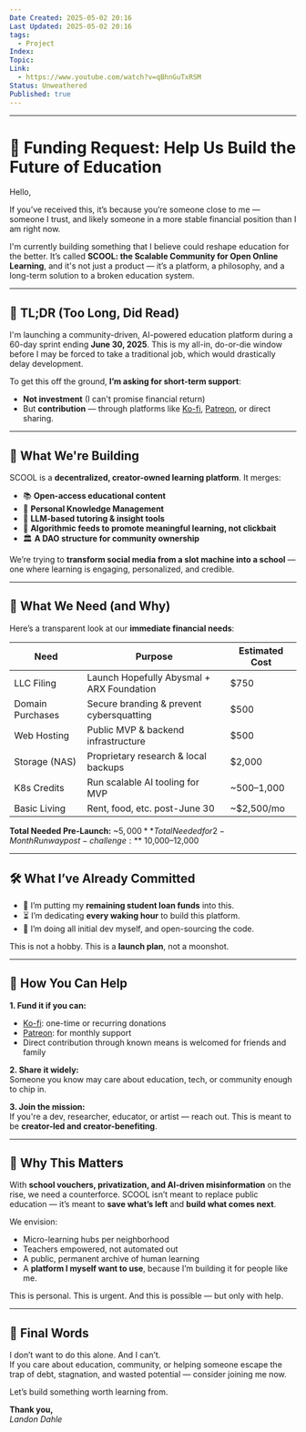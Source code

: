 ```yaml
---
Date Created: 2025-05-02 20:16
Last Updated: 2025-05-02 20:16
tags:
  - Project
Index: 
Topic: 
Link:
  - https://www.youtube.com/watch?v=qBhnGuTxRSM
Status: Unweathered
Published: true
---
```

---

# 📢 Funding Request: Help Us Build the Future of Education

Hello,

If you’ve received this, it’s because you’re someone close to me — someone I trust, and likely someone in a more stable financial position than I am right now.

I'm currently building something that I believe could reshape education for the better. It’s called **SCOOL: the Scalable Community for Open Online Learning**, and it's not just a product — it’s a platform, a philosophy, and a long-term solution to a broken education system.

---

## 🧠 TL;DR (Too Long, Did Read)

I'm launching a community-driven, AI-powered education platform during a 60-day sprint ending **June 30, 2025**. This is my all-in, do-or-die window before I may be forced to take a traditional job, which would drastically delay development.

To get this off the ground, **I’m asking for short-term support**:  
- **Not investment** (I can't promise financial return)  
- But **contribution** — through platforms like [Ko-fi](https://ko-fi.com/hopefullyabysmal), [Patreon](https://www.patreon.com/c/HopefullyAbysmal), or direct sharing.

---

## 🎯 What We're Building

SCOOL is a **decentralized, creator-owned learning platform**. It merges:

- 📚 **Open-access educational content**
- 🧠 **Personal Knowledge Management**
- 🤖 **LLM-based tutoring & insight tools**
- 🔄 **Algorithmic feeds to promote meaningful learning, not clickbait**
- 🏛️ **A DAO structure for community ownership**

We’re trying to **transform social media from a slot machine into a school** — one where learning is engaging, personalized, and credible.

---

## 💸 What We Need (and Why)

Here’s a transparent look at our **immediate financial needs**:

| Need                | Purpose                                      | Estimated Cost      |
|---------------------|----------------------------------------------|----------------------|
| LLC Filing          | Launch Hopefully Abysmal + ARX Foundation    | $750                |
| Domain Purchases    | Secure branding & prevent cybersquatting     | $500                |
| Web Hosting         | Public MVP & backend infrastructure          | $500                |
| Storage (NAS)       | Proprietary research & local backups         | $2,000              |
| K8s Credits         | Run scalable AI tooling for MVP              | ~$500–$1,000        |
| Basic Living        | Rent, food, etc. post-June 30                | ~$2,500/mo          |

**Total Needed Pre-Launch:** ~$5,000  
**Total Needed for 2-Month Runway post-challenge:** ~$10,000–12,000

---

## 🛠️ What I’ve Already Committed

- 💸 I’m putting my **remaining student loan funds** into this.
- ⏳ I’m dedicating **every waking hour** to build this platform.
- 🔧 I’m doing all initial dev myself, and open-sourcing the code.

This is not a hobby. This is a **launch plan**, not a moonshot.

---

## 🧩 How You Can Help

**1. Fund it if you can:**  
- [Ko-fi](https://ko-fi.com/hopefullyabysmal): one-time or recurring donations  
- [Patreon](https://www.patreon.com/c/HopefullyAbysmal): for monthly support
- Direct contribution through known means is welcomed for friends and family 

**2. Share it widely:**  
Someone you know may care about education, tech, or community enough to chip in.

**3. Join the mission:**  
If you're a dev, researcher, educator, or artist — reach out. This is meant to be **creator-led and creator-benefiting**.

---

## 🌱 Why This Matters

With **school vouchers, privatization, and AI-driven misinformation** on the rise, we need a counterforce. SCOOL isn’t meant to replace public education — it’s meant to **save what’s left** and **build what comes next**.

We envision:

- Micro-learning hubs per neighborhood  
- Teachers empowered, not automated out  
- A public, permanent archive of human learning  
- A **platform I myself want to use**, because I’m building it for people like me.

This is personal. This is urgent. And this is possible — but only with help.

---

## 🫱 Final Words

I don’t want to do this alone. And I can’t.  
If you care about education, community, or helping someone escape the trap of debt, stagnation, and wasted potential — consider joining me now.

Let’s build something worth learning from.

**Thank you,**  
_Landon Dahle_
